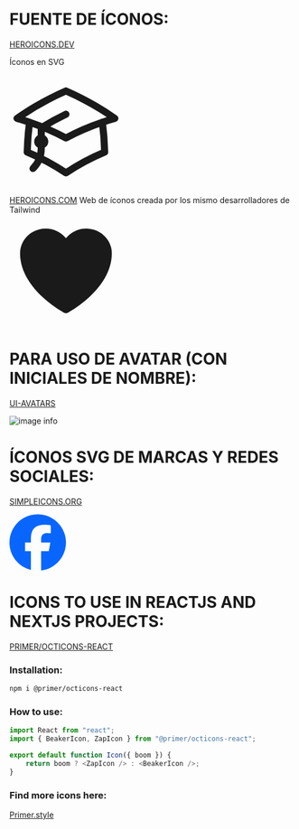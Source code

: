 # FUENTE DE ÍCONOS:

[HEROICONS.DEV](https://heroicons.dev/)

Íconos en SVG
<br />

<svg data-slot="icon" width=200 fill="none" stroke-width="1.5" stroke="currentColor" viewBox="0 0 24 24" xmlns="http://www.w3.org/2000/svg" aria-hidden="true">
<path stroke-linecap="round" stroke-linejoin="round" d="M4.26 10.147a60.438 60.438 0 0 0-.491 6.347A48.62 48.62 0 0 1 12 20.904a48.62 48.62 0 0 1 8.232-4.41 60.46 60.46 0 0 0-.491-6.347m-15.482 0a50.636 50.636 0 0 0-2.658-.813A59.906 59.906 0 0 1 12 3.493a59.903 59.903 0 0 1 10.399 5.84c-.896.248-1.783.52-2.658.814m-15.482 0A50.717 50.717 0 0 1 12 13.489a50.702 50.702 0 0 1 7.74-3.342M6.75 15a.75.75 0 1 0 0-1.5.75.75 0 0 0 0 1.5Zm0 0v-3.675A55.378 55.378 0 0 1 12 8.443m-7.007 11.55A5.981 5.981 0 0 0 6.75 15.75v-1.5"></path>
</svg>

[HEROICONS.COM](https://heroicons.com/outline)
Web de íconos creada por los mismo desarrolladores de Tailwind
<br />
<svg xmlns="http://www.w3.org/2000/svg" viewBox="0 0 24 24" width=200 fill="currentColor" class="size-6">
<path d="m11.645 20.91-.007-.003-.022-.012a15.247 15.247 0 0 1-.383-.218 25.18 25.18 0 0 1-4.244-3.17C4.688 15.36 2.25 12.174 2.25 8.25 2.25 5.322 4.714 3 7.688 3A5.5 5.5 0 0 1 12 5.052 5.5 5.5 0 0 1 16.313 3c2.973 0 5.437 2.322 5.437 5.25 0 3.925-2.438 7.111-4.739 9.256a25.175 25.175 0 0 1-4.244 3.17 15.247 15.247 0 0 1-.383.219l-.022.012-.007.004-.003.001a.752.752 0 0 1-.704 0l-.003-.001Z" />
</svg>

# PARA USO DE AVATAR (CON INICIALES DE NOMBRE):

[UI-AVATARS](https://ui-avatars.com/api?name=Jose+Tejada)

![image info](https://ui-avatars.com/api?name=Jose+Tejada)

# ÍCONOS SVG DE MARCAS Y REDES SOCIALES:

[SIMPLEICONS.ORG](https://simpleicons.org/)

<svg role="img" width=100 fill="#0866FF" viewBox="0 0 24 24" xmlns="http://www.w3.org/2000/svg"><title>Facebook</title><path d="M9.101 23.691v-7.98H6.627v-3.667h2.474v-1.58c0-4.085 1.848-5.978 5.858-5.978.401 0 .955.042 1.468.103a8.68 8.68 0 0 1 1.141.195v3.325a8.623 8.623 0 0 0-.653-.036 26.805 26.805 0 0 0-.733-.009c-.707 0-1.259.096-1.675.309a1.686 1.686 0 0 0-.679.622c-.258.42-.374.995-.374 1.752v1.297h3.919l-.386 2.103-.287 1.564h-3.246v8.245C19.396 23.238 24 18.179 24 12.044c0-6.627-5.373-12-12-12s-12 5.373-12 12c0 5.628 3.874 10.35 9.101 11.647Z"/></svg>

# ICONS TO USE IN REACTJS AND NEXTJS PROJECTS:

[PRIMER/OCTICONS-REACT](https://www.npmjs.com/package/@primer/octicons-react)

### Installation:

```bash
npm i @primer/octicons-react
```

### How to use:

```ts
import React from "react";
import { BeakerIcon, ZapIcon } from "@primer/octicons-react";

export default function Icon({ boom }) {
    return boom ? <ZapIcon /> : <BeakerIcon />;
}
```

### Find more icons here:

[Primer.style](https://primer.style/foundations/icons)
